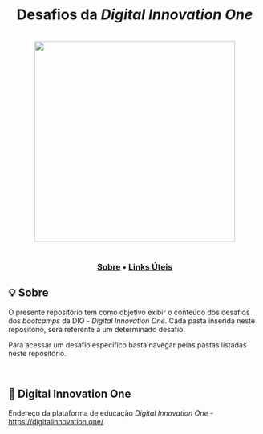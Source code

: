 <h1 align="center">
  <strong>Desafios da <em>Digital Innovation One</em></strong>  
</h1>

<br>

<div align="center">
  <img src="https://user-images.githubusercontent.com/60206607/137634539-cf27c7b4-9402-4705-989a-54d8340c0371.png" width="400px" />
</div>

<br>

<div align="center">
  <h3><a href="#about">Sobre</a> • <a href="#links">Links Úteis</a></h3>
</div>

<a id="about"></a>

## :bulb: Sobre 

<p>O presente repositório tem como objetivo exibir o conteúdo dos desafios dos <em>bootcamps</em> da DIO - <em>Digital Innovation One</em>. Cada pasta inserida neste repositório, será referente a um determinado desafio.</p>
<p>Para acessar um desafio específico basta navegar pelas pastas listadas neste repositório.</p>

<br>

<a id="links"></a>

## :link: Digital Innovation One 

<p>Endereço da plataforma de educação <em>Digital Innovation One</em> - <a href="https://digitalinnovation.one/">https://digitalinnovation.one/</a></p>